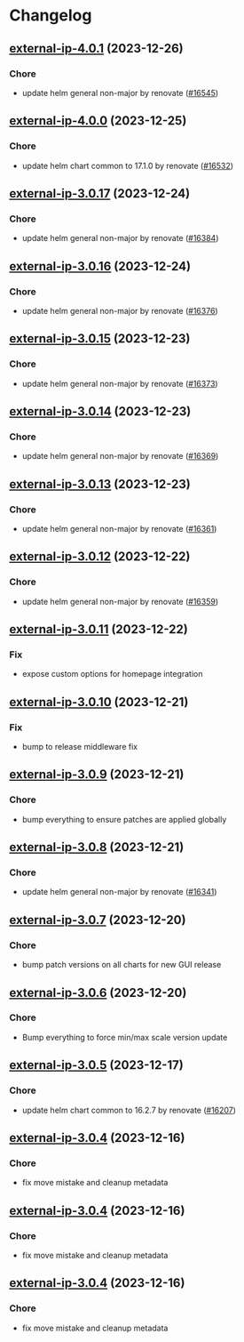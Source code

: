# Changelog



## [external-ip-4.0.1](https://github.com/truecharts/charts/compare/external-ip-4.0.0...external-ip-4.0.1) (2023-12-26)

### Chore

- update helm general non-major by renovate ([#16545](https://github.com/truecharts/charts/issues/16545))
  
  


## [external-ip-4.0.0](https://github.com/truecharts/charts/compare/external-ip-3.0.17...external-ip-4.0.0) (2023-12-25)

### Chore

- update helm chart common to 17.1.0 by renovate ([#16532](https://github.com/truecharts/charts/issues/16532))
  
  


## [external-ip-3.0.17](https://github.com/truecharts/charts/compare/external-ip-3.0.16...external-ip-3.0.17) (2023-12-24)

### Chore

- update helm general non-major by renovate ([#16384](https://github.com/truecharts/charts/issues/16384))
  
  


## [external-ip-3.0.16](https://github.com/truecharts/charts/compare/external-ip-3.0.15...external-ip-3.0.16) (2023-12-24)

### Chore

- update helm general non-major by renovate ([#16376](https://github.com/truecharts/charts/issues/16376))
  
  


## [external-ip-3.0.15](https://github.com/truecharts/charts/compare/external-ip-3.0.14...external-ip-3.0.15) (2023-12-23)

### Chore

- update helm general non-major by renovate ([#16373](https://github.com/truecharts/charts/issues/16373))
  
  


## [external-ip-3.0.14](https://github.com/truecharts/charts/compare/external-ip-3.0.13...external-ip-3.0.14) (2023-12-23)

### Chore

- update helm general non-major by renovate ([#16369](https://github.com/truecharts/charts/issues/16369))
  
  


## [external-ip-3.0.13](https://github.com/truecharts/charts/compare/external-ip-3.0.12...external-ip-3.0.13) (2023-12-23)

### Chore

- update helm general non-major by renovate ([#16361](https://github.com/truecharts/charts/issues/16361))
  
  


## [external-ip-3.0.12](https://github.com/truecharts/charts/compare/external-ip-3.0.11...external-ip-3.0.12) (2023-12-22)

### Chore

- update helm general non-major by renovate ([#16359](https://github.com/truecharts/charts/issues/16359))
  
  


## [external-ip-3.0.11](https://github.com/truecharts/charts/compare/external-ip-3.0.10...external-ip-3.0.11) (2023-12-22)

### Fix

- expose custom options for homepage integration
  
  


## [external-ip-3.0.10](https://github.com/truecharts/charts/compare/external-ip-3.0.9...external-ip-3.0.10) (2023-12-21)

### Fix

- bump to release middleware fix
  
  


## [external-ip-3.0.9](https://github.com/truecharts/charts/compare/external-ip-3.0.8...external-ip-3.0.9) (2023-12-21)

### Chore

- bump everything to ensure patches are applied globally
  
  


## [external-ip-3.0.8](https://github.com/truecharts/charts/compare/external-ip-3.0.7...external-ip-3.0.8) (2023-12-21)

### Chore

- update helm general non-major by renovate ([#16341](https://github.com/truecharts/charts/issues/16341))
  
  


## [external-ip-3.0.7](https://github.com/truecharts/charts/compare/external-ip-3.0.6...external-ip-3.0.7) (2023-12-20)

### Chore

- bump patch versions on all charts for new GUI release
  
  


## [external-ip-3.0.6](https://github.com/truecharts/charts/compare/external-ip-3.0.5...external-ip-3.0.6) (2023-12-20)

### Chore

- Bump everything to force min/max scale version update
  
  


## [external-ip-3.0.5](https://github.com/truecharts/charts/compare/external-ip-3.0.4...external-ip-3.0.5) (2023-12-17)

### Chore

- update helm chart common to 16.2.7 by renovate ([#16207](https://github.com/truecharts/charts/issues/16207))
  
  


## [external-ip-3.0.4](https://github.com/truecharts/charts/compare/external-ip-2.0.12...external-ip-3.0.4) (2023-12-16)

### Chore

- fix move mistake and cleanup metadata
  
  


## [external-ip-3.0.4](https://github.com/truecharts/charts/compare/external-ip-2.0.12...external-ip-3.0.4) (2023-12-16)

### Chore

- fix move mistake and cleanup metadata
  
  


## [external-ip-3.0.4](https://github.com/truecharts/charts/compare/external-ip-2.0.12...external-ip-3.0.4) (2023-12-16)

### Chore

- fix move mistake and cleanup metadata
  
  